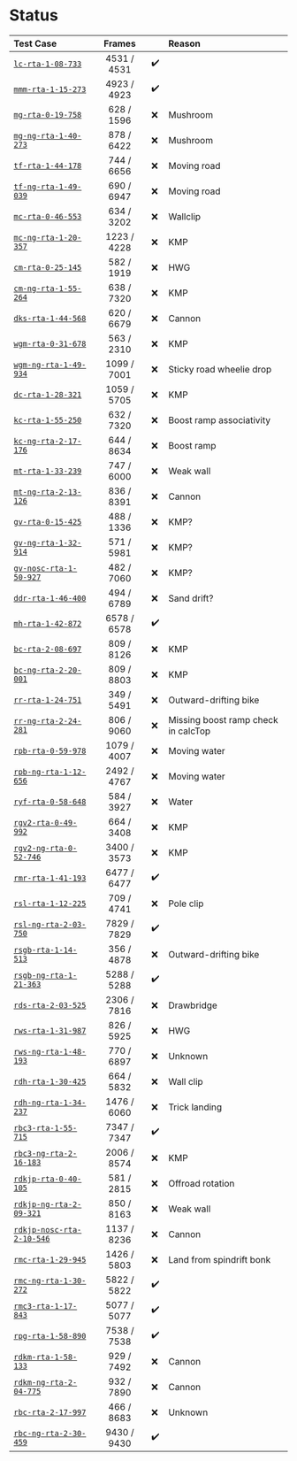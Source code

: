 # Status

Test Case                                                 | Frames      |     | Reason
:-------------------------------------------------------- | :---------: | --- | :---------------------------
[`lc-rta-1-08-733`](https://youtu.be/HPcvNS8QFVI)         | 4531 / 4531 | ✔️ |
[`mmm-rta-1-15-273`](https://youtu.be/ozaXzEXFeHM)        | 4923 / 4923 | ✔️ |
[`mg-rta-0-19-758`](https://youtu.be/ui01yrKCwa0)         | 628 / 1596  | ❌ | Mushroom
[`mg-ng-rta-1-40-273`](https://youtu.be/8-0Xetey5xY)      | 878 / 6422  | ❌ | Mushroom
[`tf-rta-1-44-178`](https://youtu.be/2XWFuncJAGk)         | 744 / 6656  | ❌ | Moving road
[`tf-ng-rta-1-49-039`](https://youtu.be/mqQa_1Cq1bw)      | 690 / 6947  | ❌ | Moving road
[`mc-rta-0-46-553`](https://youtu.be/1F2xfHYrkXM)         | 634 / 3202  | ❌ | Wallclip
[`mc-ng-rta-1-20-357`](https://youtu.be/kG8PvG8K1ZA)      | 1223 / 4228 | ❌ | KMP
[`cm-rta-0-25-145`](https://youtu.be/F_RUQVghmuA)         | 582 / 1919  | ❌ | HWG
[`cm-ng-rta-1-55-264`](https://youtu.be/XxKG3IYWduE)      | 638 / 7320  | ❌ | KMP
[`dks-rta-1-44-568`](https://youtu.be/b9hacHlifcw)        | 620 / 6679  | ❌ | Cannon
[`wgm-rta-0-31-678`](https://youtu.be/VVFXP639DRY)        | 563 / 2310  | ❌ | KMP
[`wgm-ng-rta-1-49-934`](https://youtu.be/NbhzA2rtZ2A)     | 1099 / 7001 | ❌ | Sticky road wheelie drop
[`dc-rta-1-28-321`](https://youtu.be/Rs5AK3iHVno)         | 1059 / 5705 | ❌ | KMP
[`kc-rta-1-55-250`](https://youtu.be/Elb5K7woV20)         | 632 / 7320  | ❌ | Boost ramp associativity
[`kc-ng-rta-2-17-176`](https://youtu.be/UgSQj6RpDYM)      | 644 / 8634  | ❌ | Boost ramp
[`mt-rta-1-33-239`](https://youtu.be/FX89203m2iE)         | 747 / 6000  | ❌ | Weak wall
[`mt-ng-rta-2-13-126`](https://youtu.be/igcHE0-OV0g)      | 836 / 8391  | ❌ | Cannon
[`gv-rta-0-15-425`](https://youtu.be/bB0oUzdCHTA)         | 488 / 1336  | ❌ | KMP?
[`gv-ng-rta-1-32-914`](https://youtu.be/J55Fo2ZMz9M)      | 571 / 5981  | ❌ | KMP?
[`gv-nosc-rta-1-50-927`](https://youtu.be/R7oK3U7iZrk)    | 482 / 7060  | ❌ | KMP?
[`ddr-rta-1-46-400`](https://youtu.be/nVcVbd4n3yM)        | 494 / 6789  | ❌ | Sand drift?
[`mh-rta-1-42-872`](https://youtu.be/CellUlOYgnc)         | 6578 / 6578 | ✔️ | 
[`bc-rta-2-08-697`](https://youtu.be/1DEReKemoeI)         | 809 / 8126  | ❌ | KMP
[`bc-ng-rta-2-20-001`](https://youtu.be/028nClzy7B4)      | 809 / 8803  | ❌ | KMP
[`rr-rta-1-24-751`](https://youtu.be/dgNMHyFda14)         | 349 / 5491  | ❌ | Outward-drifting bike
[`rr-ng-rta-2-24-281`](https://youtu.be/O-BtWWsq82o)      | 806 / 9060  | ❌ | Missing boost ramp check in calcTop
[`rpb-rta-0-59-978`](https://youtu.be/Z-lVl-7B-So)        | 1079 / 4007 | ❌ | Moving water
[`rpb-ng-rta-1-12-656`](https://youtu.be/LujU0kJx-hU)     | 2492 / 4767 | ❌ | Moving water
[`ryf-rta-0-58-648`](https://youtu.be/3IKzbmawUbk)        | 584 / 3927  | ❌ | Water
[`rgv2-rta-0-49-992`](https://youtu.be/T7OVqaNUbzI)       | 664 / 3408  | ❌ | KMP
[`rgv2-ng-rta-0-52-746`](https://youtu.be/jWRsMWo-55g)    | 3400 / 3573 | ❌ | KMP
[`rmr-rta-1-41-193`](https://youtu.be/y7t4_xXuD2A)        | 6477 / 6477 | ✔️ | 
[`rsl-rta-1-12-225`](https://youtu.be/3p8yV_jjQ4o)        | 709 / 4741  | ❌ | Pole clip
[`rsl-ng-rta-2-03-750`](https://youtu.be/ahNGAaUzm6s)     | 7829 / 7829 | ✔️ | 
[`rsgb-rta-1-14-513`](https://youtu.be/lgfw-zswqIM)       | 356 / 4878  | ❌ | Outward-drifting bike
[`rsgb-ng-rta-1-21-363`](https://youtu.be/SjXUPXT8n8g)    | 5288 / 5288 | ✔️ | 
[`rds-rta-2-03-525`](https://youtu.be/a9Mnd2W7JXI)        | 2306 / 7816 | ❌ | Drawbridge
[`rws-rta-1-31-987`](https://youtu.be/2rDSx5pgQ9A)        | 826 / 5925  | ❌ | HWG
[`rws-ng-rta-1-48-193`](https://youtu.be/4PU4zpCU_q4)     | 770 / 6897  | ❌ | Unknown
[`rdh-rta-1-30-425`](https://youtu.be/v5Qj0DnqVo0)        | 664 / 5832  | ❌ | Wall clip
[`rdh-ng-rta-1-34-237`](https://youtu.be/4Lp-ehOOiGo)     | 1476 / 6060 | ❌ | Trick landing
[`rbc3-rta-1-55-715`](https://youtu.be/vSbSADDEzEs)       | 7347 / 7347 | ✔️ | 
[`rbc3-ng-rta-2-16-183`](https://youtu.be/xZwlaonIBws)    | 2006 / 8574 | ❌ | KMP
[`rdkjp-rta-0-40-105`](https://youtu.be/bkinW1UZK6M)      | 581 / 2815  | ❌ | Offroad rotation
[`rdkjp-ng-rta-2-09-321`](https://youtu.be/WRXMrAUnOLo)   | 850 / 8163  | ❌ | Weak wall
[`rdkjp-nosc-rta-2-10-546`](https://youtu.be/ovFBMmhFioA) | 1137 / 8236 | ❌ | Cannon
[`rmc-rta-1-29-945`](https://youtu.be/QwWEFaiOquI)        | 1426 / 5803 | ❌ | Land from spindrift bonk
[`rmc-ng-rta-1-30-272`](https://youtu.be/HSatgyRolcI)     | 5822 / 5822 | ✔️ | 
[`rmc3-rta-1-17-843`](https://youtu.be/6H6UnSDPPdI)       | 5077 / 5077 | ✔️ | 
[`rpg-rta-1-58-890`](https://youtu.be/vu0vpmTmcbg)        | 7538 / 7538 | ✔️ | 
[`rdkm-rta-1-58-133`](https://youtu.be/s3uqTaxr_4A)       | 929 / 7492  | ❌ | Cannon
[`rdkm-ng-rta-2-04-775`](https://youtu.be/jk5NIcHWQ-Y)    | 932 / 7890  | ❌ | Cannon
[`rbc-rta-2-17-997`](https://youtu.be/6Wri7nBtZMk)        | 466 / 8683  | ❌ | Unknown
[`rbc-ng-rta-2-30-459`](https://youtu.be/twZes-RI6Sc)     | 9430 / 9430 | ✔️ | 
